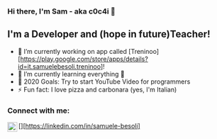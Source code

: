 ### Hi there, I'm Sam - aka c0c4i 👋

## I'm a Developer and (hope in future)Teacher!

- 🔭 I’m currently working on app called [Treninoo][https://play.google.com/store/apps/details?id=it.samuelebesoli.treninoo]!
- 🌱 I’m currently learning everything 🤣
- 🥅 2020 Goals: Try to start YouTube Video for programmers
- ⚡ Fun fact: I love pizza and carbonara (yes, I'm Italian)

### Connect with me:

[<img align="left" alt="c0c4i | LinkedIn" width="22px" src="https://cdn.jsdelivr.net/npm/simple-icons@v3/icons/linkedin.svg" />][https://linkedin.com/in/samuele-besoli]
